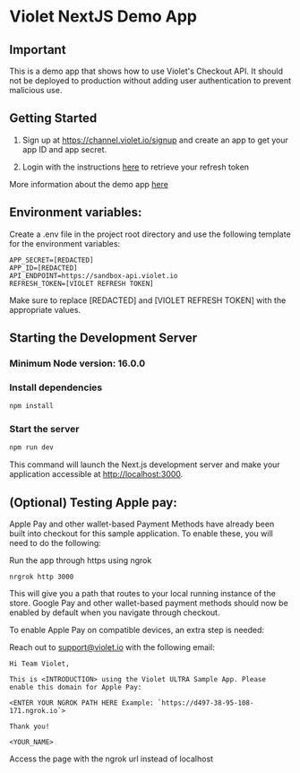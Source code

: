 # Violet NextJS Demo App

## Important

This is a demo app that shows how to use Violet's Checkout API. It should not be deployed to production without adding user authentication to prevent malicious use.

## Getting Started

1. Sign up at https://channel.violet.io/signup and create an app to get your app ID and app secret.

2. Login with the instructions [here](https://docs.violet.io/postman-login) to retrieve your refresh token

More information about the demo app [here](https://docs.violet.io/violet-sample-app-the-ultra-store)

## Environment variables:

Create a .env file in the project root directory and use the following template for the environment variables:

```
APP_SECRET=[REDACTED]
APP_ID=[REDACTED]
API_ENDPOINT=https://sandbox-api.violet.io
REFRESH_TOKEN=[VIOLET REFRESH TOKEN]
```

Make sure to replace [REDACTED] and [VIOLET REFRESH TOKEN] with the appropriate values.

## Starting the Development Server

### Minimum Node version: 16.0.0

### Install dependencies

```bash
npm install
```

### Start the server

```bash
npm run dev
```

This command will launch the Next.js development server and make your application accessible at [http://localhost:3000](http://localhost:3000).

## (Optional) Testing Apple pay:

Apple Pay and other wallet-based Payment Methods have already been built into checkout for this sample application. To enable these, you will need to do the following:

Run the app through https using ngrok

```
nrgrok http 3000
```

This will give you a path that routes to your local running instance of the store. Google Pay and other wallet-based payment methods should now be enabled by default when you navigate through checkout.

To enable Apple Pay on compatible devices, an extra step is needed:

Reach out to support@violet.io with the following email:

```
Hi Team Violet,

This is <INTRODUCTION> using the Violet ULTRA Sample App. Please enable this domain for Apple Pay:

<ENTER YOUR NGROK PATH HERE Example: `https://d497-38-95-108-171.ngrok.io`>

Thank you!

<YOUR_NAME>

```

Access the page with the ngrok url instead of localhost
